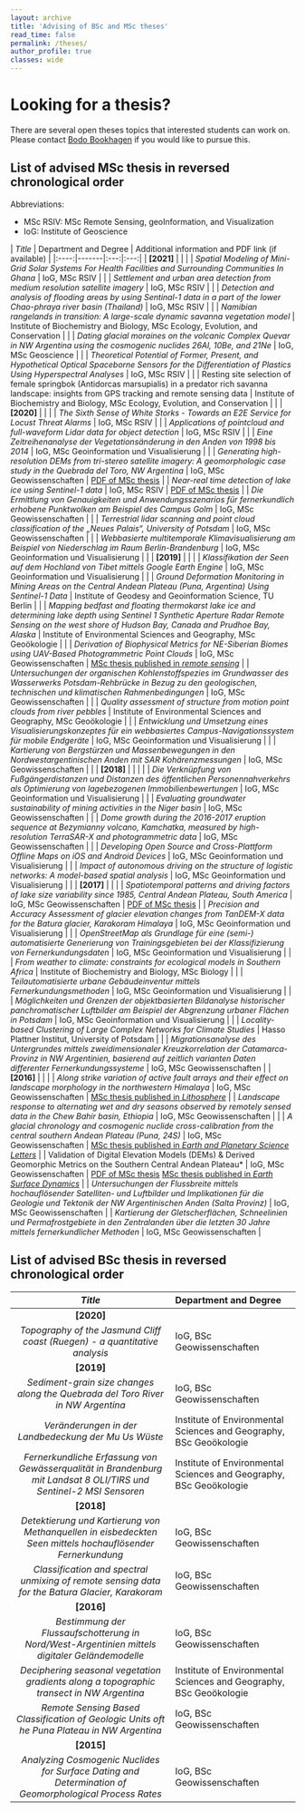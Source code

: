 ```yaml
---
layout: archive
title: 'Advising of BSc and MSc theses'
read_time: false
permalink: /theses/
author_profile: true
classes: wide
---
```

# Looking for a thesis?
There are several open theses topics that interested students can work on. Please contact [Bodo Bookhagen](mailto:bodo.bookhagen@uni-potsdam.de) if you would like to pursue this.

## List of advised MSc thesis in reversed chronological order
Abbreviations:
- MSc RSIV: MSc Remote Sensing, geoInformation, and Visualization
- IoG: Institute of Geoscience

| *Title* | Department and Degree | Additional information and PDF link (if available) |
|:----:|-------|:---:|:---:|
| **[2021]** | | |
| *Spatial Modeling of Mini-Grid Solar Systems For Health Facilities and Surrounding Communities In Ghana* |  IoG, MSc RSIV | |
| *Settlement and urban area detection from medium resolution satellite imagery* | IoG, MSc RSIV | |
| *Detection and analysis of flooding areas by using Sentinal-1 data in a part of the lower Chao-phraya river basin (Thailand)* | IoG, MSc RSIV | |
| *Namibian rangelands in transition: A large-scale dynamic savanna vegetation model* | Institute of Biochemistry and Biology, MSc Ecology, Evolution, and Conservation | |
| *Dating glacial moraines on the volcanic Complex Quevar in NW Argentina using the cosmogenic nuclides 26Al, 10Be, and 21Ne* | IoG, MSc Geoscience | |
| *Theoretical Potential of Former, Present, and Hypothetical Optical Spaceborne Sensors for the Differentiation of Plastics Using Hyperspectral Analyses* | IoG, MSc RSIV | |
| Resting site selection of female springbok (Antidorcas marsupialis) in a predator rich savanna landscape: insights from GPS tracking and remote sensing data | Institute of Biochemistry and Biology, MSc Ecology, Evolution, and Conservation | |
| **[2020]** | | |
| *The Sixth Sense of White Storks - Towards an E2E Service for Locust Threat Alarms* | IoG, MSc RSIV | |
| *Applications of pointcloud and full-waveform Lidar data for object detection* | IoG, MSc RSIV | |
| *Eine Zeitreihenanalyse der Vegetationsänderung in den Anden von 1998 bis 2014* | IoG, MSc Geoinformation und Visualisierung |  |
| *Generating high-resolution DEMs from tri-stereo satellite imagery: A geomorphologic case study in the Quebrada del Toro, NW Argentina* | IoG, MSc Geowissenschaften | [PDF of MSc thesis](http://bodobookhagen.github.io/pdf/ArianeMueting_MSc_lr.pdf) |
| *Near-real time detection of lake ice using Sentinel-1 data* | IoG, MSc RSIV | [PDF of MSc thesis](http://bodobookhagen.github.io/pdf/Mastersthesis_FelixKessler.pdf) |
| *Die Ermittlung von Genauigkeiten und Anwendungsszenarios für fernerkundlich erhobene Punktwolken am Beispiel des Campus Golm* | IoG, MSc Geowissenschaften | |
| *Terrestrial lidar scanning and point cloud classification of the „Neues Palais“, University of Potsdam* | IoG, MSc Geowissenschaften | |
| *Webbasierte multitemporale Klimavisualisierung am Beispiel von Niederschlag im Raum Berlin-Brandenburg* | IoG, MSc Geoinformation und Visualisierung | |
| **[2019]** | | |
| *Klassifikation der Seen auf dem Hochland von Tibet mittels Google Earth Engine* | IoG, MSc Geoinformation und Visualisierung | |
| *Ground Deformation Monitoring in Mining Areas on the Central Andean Plateau (Puna, Argentina) Using Sentinel-1 Data* | Institute of Geodesy and Geoinformation Science, TU Berlin | |
| *Mapping bedfast and floating thermokarst lake ice and determining lake depth using Sentinel 1 Synthetic Aperture Radar Remote Sensing on the west shore of Hudson Bay, Canada and Prudhoe Bay, Alaska* | Institute of Environmental Sciences and Geography, MSc Geoökologie | |
| *Derivation of Biophysical Metrics for NE-Siberian Biomes using UAV-Based Photogrammetric Point Clouds* | IoG, MSc Geowissenschaften | [MSc thesis published in *remote sensing*](https://www.mdpi.com/2072-4292/11/12/1447) |
| *Untersuchungen der organischen Kohlenstoffspezies im Grundwasser des Wasserwerks Potsdam-Rehbrücke in Bezug zu den geologischen, technischen und klimatischen Rahmenbedingungen* | IoG, MSc Geowissenschaften | |
| *Quality assessment of structure from motion point clouds from river pebbles* | Institute of Environmental Sciences and Geography, MSc Geoökologie | |
| *Entwicklung und Umsetzung eines Visualisierungskonzeptes für ein webbasiertes Campus-Navigationssystem für mobile Endgeräte* | IoG, MSc Geoinformation und Visualisierung | |
| *Kartierung von Bergstürzen und Massenbewegungen in den Nordwestargentinischen Anden mit SAR Kohärenzmessungen* | IoG, MSc Geowissenschaften | |
| **[2018]** | | | |
| *Die Verknüpfung von Fußgängerdistanzen und Distanzen des öffentlichen Personennahverkehrs als Optimierung von lagebezogenen Immobilienbewertungen* | IoG, MSc Geoinformation und Visualisierung | |
| *Evaluating groundwater sustainability of mining activities in the Niger basin*  | IoG, MSc Geowissenschaften | |
| *Dome growth during the 2016-2017 eruption sequence at Bezymianny volcano, Kamchatka, measured by high-resolution TerraSAR-X and photogrammetric data* | IoG, MSc Geowissenschaften | |
| *Developing Open Source and Cross-Plattform Offline Maps on iOS and Android Devices* | IoG, MSc Geoinformation und Visualisierung | |
| *Impact of autonomous driving on the structure of logistic networks: A model-based spatial analysis* | IoG, MSc Geoinformation und Visualisierung | |
| **[2017]** | | |
| *Spatiotemporal patterns and driving factors of lake size variability since 1985, Central Andean Plateau, South America* | IoG, MSc Geowissenschaften | [PDF of MSc thesis](http://bodobookhagen.github.io/pdf/Masterarbeit_NicolasWerner_25-11-2016.pdf) |
| *Precision and Accuracy Assessment of glacier elevation changes from TanDEM-X data for the Batura glacier, Karakoram Himalaya* | IoG, MSc Geoinformation und Visualisierung | |
| *OpenStreetMap als Grundlage für eine (semi-) automatisierte Generierung von Trainingsgebieten bei der Klassifizierung von Fernerkundungsdaten* | IoG, MSc Geoinformation und Visualisierung | |
| *From weather to climate: constraints for ecological models in Southern Africa* | Institute of Biochemistry and Biology, MSc Biology | |
| *Teilautomatisierte urbane Gebäudeinventur mittels Fernerkundungsmethoden* | IoG, MSc Geoinformation und Visualisierung | |
| *Möglichkeiten und Grenzen der objektbasierten Bildanalyse historischer panchromatischer Luftbilder am Beispiel der Abgrenzung urbaner Flächen in Potsdam* | IoG, MSc Geoinformation und Visualisierung | |
| *Locality-based Clustering of Large Complex Networks for Climate Studies* | Hasso Plattner Institut, University of Potsdam | |
| *Migrationsanalyse des Untergrundes mittels zweidimensionaler Kreuzkorrelation der Catamarca-Provinz in NW Argentinien, basierend auf zeitlich varianten Daten differenter Fernerkundungssysteme* | IoG, MSc Geowissenschaften |
| **[2016]** | | |
| *Along strike variation of active fault arrays and their effect on landscape morphology in the northwestern Himalaya* | IoG, MSc Geowissenschaften |  [MSc thesis published in *Lithosphere*](https://pubs.geoscienceworld.org/gsa/lithosphere/article/538472/fault-activity-tectonic-segmentation-and) |
| *Landscape response to alternating wet and dry seasons observed by remotely sensed data in the Chew Bahir basin, Ethiopia* | IoG, MSc Geowissenschaften | |
| *A glacial chronology and cosmogenic nuclide cross-calibration from the central southern Andean Plateau (Puna, 24S)* | IoG, MSc Geowissenschaften |  [MSc thesis published in *Earth and Planetary Science Letters*](https://www.sciencedirect.com/science/article/abs/pii/S0012821X18304400) |
| Validation of Digital Elevation Models (DEMs) & Derived Geomorphic Metrics on the Southern Central Andean Plateau* | IoG, MSc Geowissenschaften | [PDF of MSc thesis](http://bodobookhagen.github.io/pdf/BP_msc_thesis_final.pdf) [MSc thesis published in *Earth Surface Dynamics*](https://www.earth-surf-dynam.net/5/211/2017/) |
| *Untersuchungen der Flussbreite mittels hochauflösender Satelliten- und Luftbilder und Implikationen für die Geologie und Tektonik der NW Argentinischen Anden (Salta Provinz)* | IoG, MSc Geowissenschaften |
| *Kartierung der Gletscherflächen, Schneelinien und Permafrostgebiete in den Zentralanden über die letzten 30 Jahre mittels fernerkundlicher Methoden* | IoG, MSc Geowissenschaften |

## List of advised BSc thesis in reversed chronological order

| *Title* | Department and Degree |
|:---:|:----------|
| **[2020]** | |
| *Topography of the Jasmund Cliff coast (Ruegen) - a quantitative analysis* | IoG, BSc Geowissenschaften |
| **[2019]** | |
| *Sediment-grain size changes along the Quebrada del Toro River in NW Argentina* | IoG, BSc Geowissenschaften |
| *Veränderungen in der Landbedeckung der Mu Us Wüste* | Institute of Environmental Sciences and Geography, BSc Geoökologie |
| *Fernerkundliche Erfassung von Gewässerqualität in Brandenburg mit Landsat 8 OLI/TIRS und Sentinel-2 MSI Sensoren* | Institute of Environmental Sciences and Geography, BSc Geoökologie |
| **[2018]** | |
| *Detektierung und Kartierung von Methanquellen in eisbedeckten Seen mittels hochauflösender Fernerkundung* | IoG, BSc Geowissenschaften |
| *Classification and spectral unmixing of remote sensing data for the Batura Glacier, Karakoram* | IoG, BSc Geowissenschaften |
| **[2016]** | | | |
| *Bestimmung der Flussaufschotterung in Nord/West-Argentinien mittels digitaler Geländemodelle* | IoG, BSc Geowissenschaften |
| *Deciphering seasonal vegetation gradients along a topographic transect in NW Argentina* | Institute of Environmental Sciences and Geography, BSc Geoökologie |
| *Remote Sensing Based Classification of Geologic Units oft he Puna Plateau in NW Argentina* | IoG, BSc Geowissenschaften |
| **[2015]** | |
| *Analyzing Cosmogenic Nuclides for Surface Dating and Determination of Geomorphological Process Rates* | IoG, BSc Geowissenschaften |
